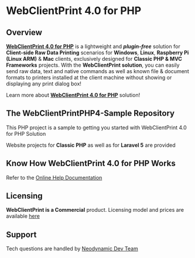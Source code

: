 # WebClientPrint 4.0 for **PHP**

## Overview
[**WebClientPrint 4.0 for PHP**](http://neodynamic.com/products/printing/raw-data/php) is a lightweight and ***plugin-free*** solution for **Client-side Raw Data Printing** scenarios for **Windows**, **Linux**, **Raspberry Pi (Linux ARM)** & **Mac** clients, exclusively designed for **Classic PHP & MVC Frameworks** projects. With the **WebClientPrint solution**, you can easily send raw data, text and native commands as well as known file & document formats to printers installed at the client machine without showing or displaying any print dialog box!

Learn more about [**WebClientPrint 4.0 for PHP**](http://neodynamic.com/products/printing/raw-data/php/) solution!

## The WebClientPrintPHP4-Sample Repository
This PHP project is a sample to getting you started with WebClientPrint 4.0 for PHP Solution

Website projects for **Classic PHP** as well as for **Laravel 5** are provided

## Know How WebClientPrint 4.0 for PHP Works
Refer to the [Online Help Documentation](http://neodynamic.com/Products/Help/WebClientPrintPHP4.0/index.html)

## Licensing

**WebClientPrint is a Commercial** product. Licensing model and prices are available [here](https://neodynamic.com/products/printing/raw-data/php/buy)

## Support

Tech questions are handled by [Neodynamic Dev Team](https://neodynamic/support)
